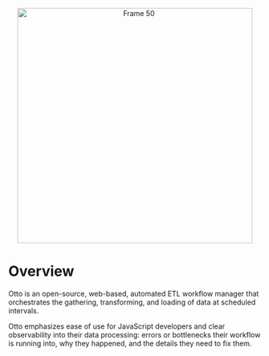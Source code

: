 
<p align="center">
  <img width="468" alt="Frame 50" src="https://github.com/otto-etl/.github/assets/1952835/ca40d181-2d87-4eff-95ad-dc54dfeb3027">
</p>



# Overview

Otto is an open-source, web-based, automated ETL workflow manager that orchestrates the gathering, transforming, and loading of data at scheduled intervals. 

Otto emphasizes ease of use for JavaScript developers and clear observability into their data processing: errors or bottlenecks their workflow is running into, why they happened, and the details they need to fix them.



<!--

**Here are some ideas to get you started:**

🙋‍♀️ A short introduction - what is your organization all about?
🌈 Contribution guidelines - how can the community get involved?
👩‍💻 Useful resources - where can the community find your docs? Is there anything else the community should know?
🍿 Fun facts - what does your team eat for breakfast?
🧙 Remember, you can do mighty things with the power of [Markdown](https://docs.github.com/github/writing-on-github/getting-started-with-writing-and-formatting-on-github/basic-writing-and-formatting-syntax)
-->

